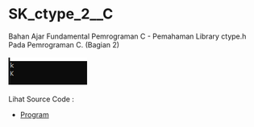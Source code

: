 # SK_ctype_2__C
Bahan Ajar Fundamental Pemrograman C - Pemahaman Library ctype.h Pada Pemrograman C.  (Bagian 2)<br><br>
<img src="https://github.com/RizkyKhapidsyah/SK_ctype_2__C/blob/master/Result/001.PNG"><br><br>
Lihat Source Code : <br>
- <a href="https://github.com/RizkyKhapidsyah/SK_ctype_2__C/blob/master/Source.c">Program</a>
